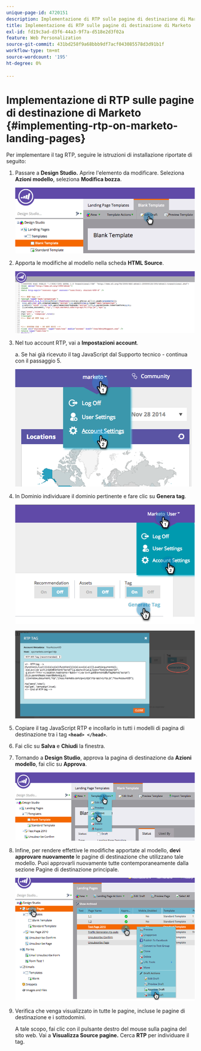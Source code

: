 ```yaml
---
unique-page-id: 4720151
description: Implementazione di RTP sulle pagine di destinazione di Marketo - Documentazione di Marketo - Documentazione del prodotto
title: Implementazione di RTP sulle pagine di destinazione di Marketo
exl-id: fd19c3ad-d3f6-44a3-9f7a-d518e2d3f02a
feature: Web Personalization
source-git-commit: 431bd258f9a68bbb9df7acf043085578d3d91b1f
workflow-type: tm+mt
source-wordcount: '195'
ht-degree: 0%

---
```


# Implementazione di RTP sulle pagine di destinazione di Marketo {#implementing-rtp-on-marketo-landing-pages}

Per implementare il tag RTP, seguire le istruzioni di installazione riportate di seguito:

1. Passare a **Design Studio.** Aprire l&#39;elemento da modificare. Seleziona **Azioni modello**, seleziona **Modifica bozza**.

   ![](assets/image2015-4-26-18-3a27-3a4.png)

1. Apporta le modifiche al modello nella scheda **HTML Source**.

   ![](assets/image2015-4-26-18-3a28-3a17.png)

1. Nel tuo account RTP, vai a **Impostazioni account**.

   a. Se hai già ricevuto il tag JavaScript dal Supporto tecnico - continua con il passaggio 5.

   ![](assets/image2014-11-30-15-3a19-3a21-2.png)

1. In Dominio individuare il dominio pertinente e fare clic su **Genera tag**.

   ![](assets/image2015-4-26-18-3a27-3a35.png)

   ![](assets/image2014-11-30-15-3a20-3a17-2.png)

1. Copiare il tag JavaScript RTP e incollarlo in tutti i modelli di pagina di destinazione tra i tag **`<head> </head>`**.

1. Fai clic su **Salva** e **Chiudi** la finestra.

1. Tornando a **Design Studio**, approva la pagina di destinazione da **Azioni modello**, fai clic su **Approva**.

   ![](assets/image2015-4-26-18-3a28-3a30.png)

1. Infine, per rendere effettive le modifiche apportate al modello, **devi approvare nuovamente** le pagine di destinazione che utilizzano tale modello. Puoi approvarli nuovamente tutte contemporaneamente dalla sezione Pagine di destinazione principale.

   ![](assets/image2015-4-26-18-3a28-3a49.png)

1. Verifica che venga visualizzato in tutte le pagine, incluse le pagine di destinazione e i sottodomini.

   A tale scopo, fai clic con il pulsante destro del mouse sulla pagina del sito web. Vai a **Visualizza Source pagine.** Cerca **RTP** per individuare il tag.
